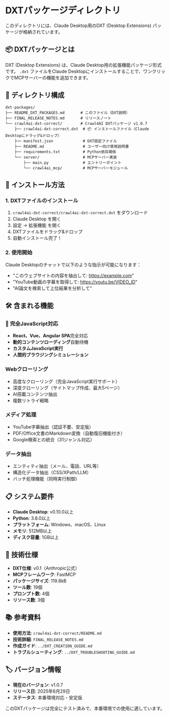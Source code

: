 # DXTパッケージディレクトリ

このディレクトリには、Claude Desktop用のDXT (Desktop Extensions) パッケージが格納されています。

## 📦 DXTパッケージとは

DXT (Desktop Extensions) は、Claude Desktop用の拡張機能パッケージ形式です。
`.dxt` ファイルをClaude Desktopにインストールすることで、ワンクリックでMCPサーバーの機能を追加できます。

## 📁 ディレクトリ構成

```
dxt-packages/
├── README_DXT_PACKAGES.md       # このファイル（DXT説明）
├── FINAL_RELEASE_NOTES.md       # リリースノート
└── crawl4ai-dxt-correct/        # Crawl4AI DXTパッケージ v1.0.7
    ├── crawl4ai-dxt-correct.dxt  # 📦 インストールファイル（Claude Desktopにドラッグ&ドロップ）
    ├── manifest.json             # DXT設定ファイル
    ├── README.md                 # ユーザー向け使用説明書
    ├── requirements.txt          # Python依存関係
    └── server/                   # MCPサーバー実装
        ├── main.py               # エントリーポイント
        └── crawl4ai_mcp/         # MCPサーバーモジュール
```

## 🚀 インストール方法

### 1. DXTファイルのインストール
1. `crawl4ai-dxt-correct/crawl4ai-dxt-correct.dxt` をダウンロード
2. Claude Desktop を開く
3. 設定 → 拡張機能 を開く
4. DXTファイルをドラッグ&ドロップ
5. 自動インストール完了！

### 2. 使用開始
Claude Desktopのチャットで以下のような指示が可能になります：
- "このウェブサイトの内容を抽出して: https://example.com"
- "YouTube動画の字幕を取得して: https://youtu.be/VIDEO_ID"
- "AI論文を検索して上位結果を分析して"

## 🛠️ 含まれる機能

### 🚀 **完全JavaScript対応**
- **React、Vue、Angular SPA**完全対応
- **動的コンテンツローディング**自動待機
- **カスタムJavaScript実行**
- **人間的ブラウジングシミュレーション**

### Webクローリング
- 高度なクローリング（完全JavaScript実行サポート）
- 深度クローリング（サイトマップ作成、最大5ページ）
- AI搭載コンテンツ抽出
- 複数リトライ戦略

### メディア処理
- YouTube字幕抽出（認証不要、安定版）
- PDF/Office文書のMarkdown変換（自動復旧機能付き）
- Google検索との統合（31ジャンル対応）

### データ抽出
- エンティティ抽出（メール、電話、URL等）
- 構造化データ抽出（CSS/XPath/LLM）
- バッチ処理機能（同時実行制御）

## 📋 システム要件

- **Claude Desktop**: v0.10.0以上
- **Python**: 3.8.0以上
- **プラットフォーム**: Windows、macOS、Linux
- **メモリ**: 512MB以上
- **ディスク容量**: 1GB以上

## 🔧 技術仕様

- **DXT仕様**: v0.1（Anthropic公式）
- **MCPフレームワーク**: FastMCP
- **パッケージサイズ**: 119.8kB
- **ツール数**: 19個
- **プロンプト数**: 4個
- **リソース数**: 3個

## 📚 参考資料

- **使用方法**: `crawl4ai-dxt-correct/README.md`
- **技術詳細**: `FINAL_RELEASE_NOTES.md`
- **作成ガイド**: `../DXT_CREATION_GUIDE.md`
- **トラブルシューティング**: `../DXT_TROUBLESHOOTING_GUIDE.md`

## 🏷️ バージョン情報

- **現在のバージョン**: v1.0.7
- **リリース日**: 2025年6月29日
- **ステータス**: 本番環境対応・安定版

このDXTパッケージは完全にテスト済みで、本番環境での使用に適しています。